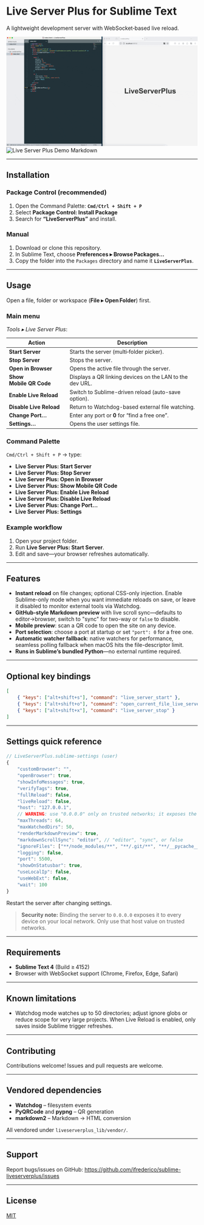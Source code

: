 # Live Server Plus for Sublime Text

A lightweight development server with WebSocket‑based live reload.

![Live Server Plus Demo](./images/liveserverplus1.gif)
![Live Server Plus Demo Markdown](./images/liveserverplus3.gif)

---

## Installation

### Package Control (recommended)

1. Open the Command Palette: **`Cmd/Ctrl + Shift + P`**  
2. Select **Package Control: Install Package**  
3. Search for **“LiveServerPlus”** and install.

### Manual

1. Download or clone this repository.  
2. In Sublime Text, choose **Preferences ▸ Browse Packages…**  
3. Copy the folder into the `Packages` directory and name it **`LiveServerPlus`**.

---

## Usage

Open a file, folder or workspace (**File ▸ Open Folder**) first.

### Main menu

*Tools ▸ Live Server Plus*:

| Action | Description |
| ------ | ----------- |
| **Start Server** | Starts the server (multi‑folder picker). |
| **Stop Server** | Stops the server. |
| **Open in Browser** | Opens the active file through the server. |
| **Show Mobile QR Code** | Displays a QR linking devices on the LAN to the dev URL. |
| **Enable Live Reload** | Switch to Sublime-driven reload (auto-save option). |
| **Disable Live Reload** | Return to Watchdog-based external file watching. |
| **Change Port…** | Enter any port or **0** for “find a free one”. |
| **Settings…** | Opens the user settings file. |

### Command Palette

`Cmd/Ctrl + Shift + P` → type:

- **Live Server Plus: Start Server**  
- **Live Server Plus: Stop Server**  
- **Live Server Plus: Open in Browser**  
- **Live Server Plus: Show Mobile QR Code**  
- **Live Server Plus: Enable Live Reload**  
- **Live Server Plus: Disable Live Reload**  
- **Live Server Plus: Change Port…**  
- **Live Server Plus: Settings**

### Example workflow

1. Open your project folder.  
2. Run **Live Server Plus: Start Server**.  
3. Edit and save—your browser refreshes automatically.

---

## Features

- **Instant reload** on file changes; optional CSS-only injection. Enable Sublime-only mode when you want immediate reloads on save, or leave it disabled to monitor external tools via Watchdog.  
- **GitHub-style Markdown preview** with live scroll sync—defaults to editor→browser, switch to "sync" for two-way or `false` to disable.  
- **Mobile preview**: scan a QR code to open the site on any device.  
- **Port selection**: choose a port at startup or set `"port": 0` for a free one.  
- **Automatic watcher fallback**: native watchers for performance, seamless polling fallback when macOS hits the file-descriptor limit.  
- **Runs in Sublime’s bundled Python**—no external runtime required.

---

## Optional key bindings

```json
[
    { "keys": ["alt+shift+s"], "command": "live_server_start" },
    { "keys": ["alt+shift+o"], "command": "open_current_file_live_server" },
    { "keys": ["alt+shift+x"], "command": "live_server_stop" }
]
```

---

## Settings quick reference

```js
// LiveServerPlus.sublime-settings (user)
{
    "customBrowser": "",
    "openBrowser": true,
    "showInfoMessages": true,
    "verifyTags": true,
    "fullReload": false,
    "liveReload": false,
    "host": "127.0.0.1",
    // WARNING: use "0.0.0.0" only on trusted networks; it exposes the server to your LAN.
    "maxThreads": 64,
    "maxWatchedDirs": 50,
    "renderMarkdownPreview": true,
    "markdownScrollSync": "editor", // "editor", "sync", or false
    "ignoreFiles": ["**/node_modules/**", "**/.git/**", "**/__pycache__/**"],
    "logging": false,
    "port": 5500,
    "showOnStatusbar": true,
    "useLocalIp": false,
    "useWebExt": false,
    "wait": 100
}
```

Restart the server after changing settings.

> **Security note:** Binding the server to `0.0.0.0` exposes it to every device on your local network. Only use that host value on trusted networks.

---

## Requirements

- **Sublime Text 4** (Build ≥ 4152)  
- Browser with WebSocket support (Chrome, Firefox, Edge, Safari)

---

## Known limitations

- Watchdog mode watches up to 50 directories; adjust ignore globs or reduce scope for very large projects. When Live Reload is enabled, only saves inside Sublime trigger refreshes.

---

## Contributing

Contributions welcome! Issues and pull requests are welcome.

---

## Vendored dependencies

- **Watchdog** – filesystem events  
- **PyQRCode** and **pypng** – QR generation
- **markdown2** – Markdown → HTML conversion 

All vendored under `liveserverplus_lib/vendor/`.

---

## Support

Report bugs/issues on GitHub: <https://github.com/ifrederico/sublime-liveserverplus/issues>

---

## License

[MIT](./LICENSE)
